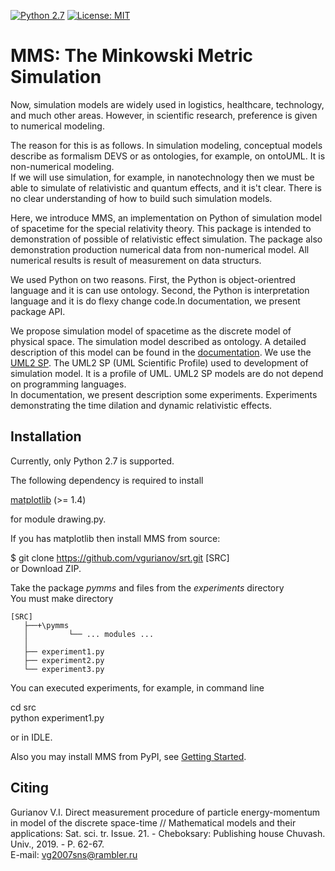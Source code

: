 [![Python 2.7](https://img.shields.io/badge/python-2.7-blue.svg)](https://www.python.org/downloads/release/python-270/) [![License: MIT](https://img.shields.io/badge/License-MIT-yellow.svg)](https://opensource.org/licenses/MIT)  
   
# MMS: The Minkowski Metric Simulation

Now, simulation models are widely used in logistics, healthcare, technology, and much other areas. However, in scientific research, preference is given to numerical modeling.  
  
The reason for this is as follows. In simulation modeling, conceptual models describe as formalism DEVS or as ontologies, for example, on ontoUML. It is non-numerical modeling.  
If we will use simulation, for example, in nanotechnology then we must be able to simulate of relativistic and quantum effects, and it is't clear. There is no clear understanding of how to build such simulation models.  
  
Here, we introduce MMS, an implementation on Python of simulation model of spacetime for the special relativity theory. This package  is intended to demonstration of possible of relativistic effect simulation. The package also demonstration production numerical data from non-numerical model. All numerical results is result of measurement on data structurs.  
  
We used Python on two reasons. First, the Python is object-orientred language and it is can use ontology. Second, the Python is interpretation language and it is do flexy change code.In documentation, we present package API.  
  
We propose simulation model of spacetime as the discrete model of physical space. The simulation model described as ontology. A detailed description of this model can be found in the [documentation](https://vgurianov.github.io/srt/). We use the [UML2 SP](https://vgurianov.github.io/uml-sp/). The UML2 SP (UML Scientific Profile)  used to development of simulation model. It is a profile of UML. UML2 SP models are do not depend on programming languages.  
In documentation, we present description some experiments. Experiments demonstrating the time dilation and dynamic relativistic effects.  
  
## Installation  
Currently, only Python 2.7 is supported.  
  
The following dependency is required to install  
  
[matplotlib](https://matplotlib.org/) (>= 1.4)   
  
for module drawing.py.  
  
   
If you has matplotlib then install MMS from source:
  
$ git clone https://github.com/vgurianov/srt.git [SRC]  
or Download ZIP.  
  
Take the package *pymms* and files from the *experiments* directory  
You must make directory  
```
[SRC]
   ├──+\pymms  
   │	     └── ... modules ...
   │
   ├── experiment1.py  
   ├── experiment2.py  
   └── experiment3.py  
```  

You can executed experiments, for example, in command line  
  
cd src  
python experiment1.py  
  
or in IDLE.  
  
Also you may install MMS from PyPI, see [Getting Started](https://vgurianov.github.io/srt/started.html).  

## Citing
Gurianov V.I. Direct measurement procedure of particle energy-momentum in model of the discrete space-time // Mathematical models and their applications: Sat. sci. tr. Issue. 21. - Cheboksary: Publishing house Chuvash. Univ., 2019. - P. 62-67.  
E-mail: vg2007sns@rambler.ru  
  

